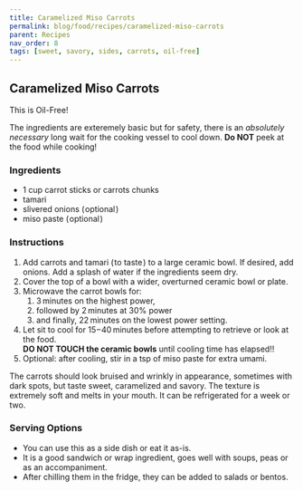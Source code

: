 ```yaml
---
title: Caramelized Miso Carrots
permalink: blog/food/recipes/caramelized-miso-carrots
parent: Recipes
nav_order: 8
tags: [sweet, savory, sides, carrots, oil-free]
---
```


## Caramelized Miso Carrots

This is Oil-Free!

The ingredients are exteremely basic but for safety, there is an *absolutely necessary* long wait for the cooking vessel to cool down. **Do NOT** peek at the food while cooking!
<!-- image -->

### Ingredients

- 1 cup carrot sticks or carrots chunks
- tamari
- slivered onions ( optional )
- miso paste ( optional )

### Instructions

1. Add carrots and tamari ( to taste ) to a large ceramic bowl. If desired, add onions. Add a splash of water if the ingredients seem dry.
2. Cover the top of a bowl with a wider, overturned ceramic bowl or plate. 
3. Microwave the carrot bowls for: 
   1. 3 minutes on the highest power, 
   2. followed by 2 minutes at 30% power 
   3. and finally, 22 minutes on the lowest power setting.
4. Let sit to cool for 15 – 40 minutes before attempting to retrieve or look at the food. <br>**DO NOT TOUCH the ceramic bowls** until cooling time has elapsed!!
5. Optional: after cooling, stir in a tsp of miso paste for extra umami.

The carrots should look bruised and wrinkly in appearance, sometimes with dark spots, but taste sweet, caramelized and savory. The texture is extremely soft and melts in your mouth. It can be refrigerated for a week or two.

### Serving Options

- You can use this as a side dish or eat it as-is.
- It is a good sandwich or wrap ingredient, goes well with soups, peas or as an accompaniment.
- After chilling them in the fridge, they can be added to salads or bentos.
